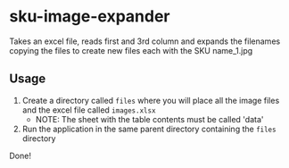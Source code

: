 # sku-image-expander
Takes an excel file, reads first and 3rd column and expands the filenames copying the files to create new files each with the SKU name_1.jpg

## Usage

1. Create a directory called `files` where you will place all the image files and the excel file called `images.xlsx`
    - NOTE: The sheet with the table contents must be called 'data' 
2. Run the application in the same parent directory containing the `files` directory

Done!
